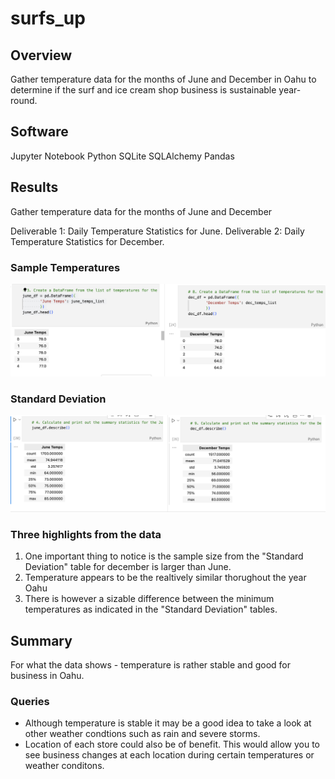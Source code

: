 # surfs_up

## Overview
Gather temperature data for the months of June and December in Oahu to determine if the surf and ice cream shop business is sustainable year-round.

## Software
Jupyter Notebook
Python
SQLite
SQLAlchemy
Pandas

## Results
Gather temperature data for the months of June and December

Deliverable 1: Daily Temperature Statistics for June.
Deliverable 2: Daily Temperature Statistics for December.
### Sample Temperatures
![temperatures.png](/Resources/temperatures.png/)
### Standard Deviation
![describe.png](/Resources/describe.png/)

### Three highlights from the data
1. One important thing to notice is the sample size from the "Standard Deviation" table for december is larger than June.
2. Temperature appears to be the realtively similar thorughout the year Oahu
3. There is however a sizable difference between the minimum temperatures as indicated in the "Standard Deviation" tables.

## Summary
For what the data shows - temperature is rather stable and good for business in Oahu.

### Queries
- Although temperature is stable it may be a good idea to take a look at other weather condtions such as rain and severe storms.
- Location of each store could also be of benefit. This would allow you to see business changes at each location during certain temperatures or weather conditons.
